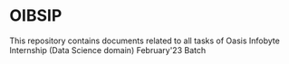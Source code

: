 # OIBSIP
This repository contains documents related to all tasks of Oasis Infobyte Internship (Data Science domain) February'23 Batch
